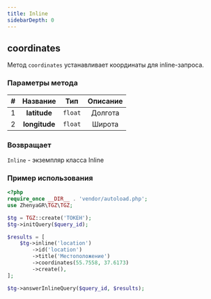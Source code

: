 ```yaml
---
title: Inline
sidebarDepth: 0
---
```


## coordinates
Метод `coordinates` устанавливает координаты для inline-запроса.

### Параметры метода
| # |   Название    |   Тип   | Описание |
|:-:|:-------------:|:-------:|:--------:|
| 1 | **latitude**  | `float` | Долгота  |
| 2 | **longitude** | `float` |  Широта  |

### Возвращает
`Inline` - экземпляр класса Inline

### Пример использования
```php
<?php
require_once __DIR__ . 'vendor/autoload.php';
use ZhenyaGR\TGZ\TGZ;

$tg = TGZ::create('ТОКЕН');
$tg->initQuery($query_id);

$results = [
    $tg->inline('location')
        ->id('location')
        ->title('Местоположение')
        ->coordinates(55.7558, 37.6173)
        ->create(),
];

$tg->answerInlineQuery($query_id, $results);
```